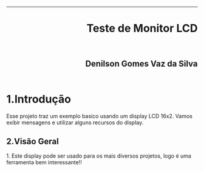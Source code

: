 ﻿***
<h1 align="right" > Teste de Monitor LCD

<br>
<br>

<h2 align="right" >Denilson Gomes Vaz da Silva<br>
<br>

1.Introdução
==========

<p>Esse projeto traz um exemplo basico usando um display LCD 16x2.
Vamos exibir mensagens e utilizar alguns recursos do display.<p/>

2.Visão Geral
-----------

<p></p>
1. Este display pode ser usado para os mais diversos projetos, logo
é uma ferramenta bem interessante!!